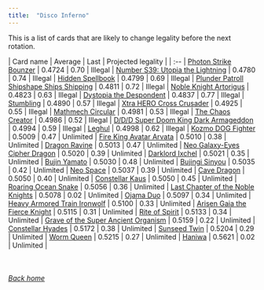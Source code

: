 ```yaml
---
title:  "Disco Inferno"
---
```


This is a list of cards that are likely to change legality before the next rotation.

| Card name | Average | Last | Projected legality |
| :-- |
[Photon Strike Bounzer](https://db.ygoprodeck.com/card/?search=Photon%20Strike%20Bounzer) | 0.4724 | 0.70 | Illegal |
[Number S39: Utopia the Lightning](https://db.ygoprodeck.com/card/?search=Number%20S39:%20Utopia%20the%20Lightning) | 0.4780 | 0.74 | Illegal |
[Hidden Spellbook](https://db.ygoprodeck.com/card/?search=Hidden%20Spellbook) | 0.4799 | 0.69 | Illegal |
[Plunder Patroll Shipshape Ships Shipping](https://db.ygoprodeck.com/card/?search=Plunder%20Patroll%20Shipshape%20Ships%20Shipping) | 0.4811 | 0.72 | Illegal |
[Noble Knight Artorigus](https://db.ygoprodeck.com/card/?search=Noble%20Knight%20Artorigus) | 0.4823 | 0.63 | Illegal |
[Dystopia the Despondent](https://db.ygoprodeck.com/card/?search=Dystopia%20the%20Despondent) | 0.4837 | 0.77 | Illegal |
[Stumbling](https://db.ygoprodeck.com/card/?search=Stumbling) | 0.4890 | 0.57 | Illegal |
[Xtra HERO Cross Crusader](https://db.ygoprodeck.com/card/?search=Xtra%20HERO%20Cross%20Crusader) | 0.4925 | 0.55 | Illegal |
[Mathmech Circular](https://db.ygoprodeck.com/card/?search=Mathmech%20Circular) | 0.4981 | 0.53 | Illegal |
[The Chaos Creator](https://db.ygoprodeck.com/card/?search=The%20Chaos%20Creator) | 0.4986 | 0.52 | Illegal |
[D/D/D Super Doom King Dark Armageddon](https://db.ygoprodeck.com/card/?search=D/D/D%20Super%20Doom%20King%20Dark%20Armageddon) | 0.4994 | 0.59 | Illegal |
[Leghul](https://db.ygoprodeck.com/card/?search=Leghul) | 0.4998 | 0.62 | Illegal |
[Kozmo DOG Fighter](https://db.ygoprodeck.com/card/?search=Kozmo%20DOG%20Fighter) | 0.5009 | 0.47 | Unlimited |
[Fire King Avatar Arvata](https://db.ygoprodeck.com/card/?search=Fire%20King%20Avatar%20Arvata) | 0.5010 | 0.38 | Unlimited |
[Dragon Ravine](https://db.ygoprodeck.com/card/?search=Dragon%20Ravine) | 0.5013 | 0.47 | Unlimited |
[Neo Galaxy-Eyes Cipher Dragon](https://db.ygoprodeck.com/card/?search=Neo%20Galaxy-Eyes%20Cipher%20Dragon) | 0.5020 | 0.39 | Unlimited |
[Darklord Ixchel](https://db.ygoprodeck.com/card/?search=Darklord%20Ixchel) | 0.5021 | 0.35 | Unlimited |
[Bujin Yamato](https://db.ygoprodeck.com/card/?search=Bujin%20Yamato) | 0.5030 | 0.48 | Unlimited |
[Bujingi Sinyou](https://db.ygoprodeck.com/card/?search=Bujingi%20Sinyou) | 0.5035 | 0.42 | Unlimited |
[Neo Space](https://db.ygoprodeck.com/card/?search=Neo%20Space) | 0.5037 | 0.39 | Unlimited |
[Cave Dragon](https://db.ygoprodeck.com/card/?search=Cave%20Dragon) | 0.5050 | 0.40 | Unlimited |
[Constellar Kaus](https://db.ygoprodeck.com/card/?search=Constellar%20Kaus) | 0.5050 | 0.45 | Unlimited |
[Roaring Ocean Snake](https://db.ygoprodeck.com/card/?search=Roaring%20Ocean%20Snake) | 0.5056 | 0.36 | Unlimited |
[Last Chapter of the Noble Knights](https://db.ygoprodeck.com/card/?search=Last%20Chapter%20of%20the%20Noble%20Knights) | 0.5078 | 0.02 | Unlimited |
[Ojama Duo](https://db.ygoprodeck.com/card/?search=Ojama%20Duo) | 0.5097 | 0.34 | Unlimited |
[Heavy Armored Train Ironwolf](https://db.ygoprodeck.com/card/?search=Heavy%20Armored%20Train%20Ironwolf) | 0.5100 | 0.33 | Unlimited |
[Arisen Gaia the Fierce Knight](https://db.ygoprodeck.com/card/?search=Arisen%20Gaia%20the%20Fierce%20Knight) | 0.5115 | 0.31 | Unlimited |
[Rite of Spirit](https://db.ygoprodeck.com/card/?search=Rite%20of%20Spirit) | 0.5133 | 0.34 | Unlimited |
[Grave of the Super Ancient Organism](https://db.ygoprodeck.com/card/?search=Grave%20of%20the%20Super%20Ancient%20Organism) | 0.5159 | 0.22 | Unlimited |
[Constellar Hyades](https://db.ygoprodeck.com/card/?search=Constellar%20Hyades) | 0.5172 | 0.38 | Unlimited |
[Sunseed Twin](https://db.ygoprodeck.com/card/?search=Sunseed%20Twin) | 0.5204 | 0.29 | Unlimited |
[Worm Queen](https://db.ygoprodeck.com/card/?search=Worm%20Queen) | 0.5215 | 0.27 | Unlimited |
[Haniwa](https://db.ygoprodeck.com/card/?search=Haniwa) | 0.5621 | 0.02 | Unlimited |

<br>

###### [Back home](index)